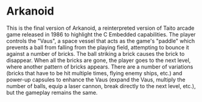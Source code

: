 # Arkanoid
This is the final version of Arkanoid, a reinterpreted version of Taito arcade game released in 1986 to highlight the C Embedded capabilities. The player controls the "Vaus", a space vessel that acts as the game's "paddle" which prevents a ball from falling from the playing field, attempting to bounce it against a number of bricks. The ball striking a brick causes the brick to disappear. When all the bricks are gone, the player goes to the next level, where another pattern of bricks appears. There are a number of variations (bricks that have to be hit multiple times, flying enemy ships, etc.) and power-up capsules to enhance the Vaus (expand the Vaus, multiply the number of balls, equip a laser cannon, break directly to the next level, etc.), but the gameplay remains the same.
